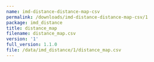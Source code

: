 ```yaml
---
name: imd-distance-distance-map-csv
permalink: /downloads/imd-distance-distance-map-csv/1
package: imd_distance
title: distance_map
filename: distance_map.csv
version: '1'
full_version: 1.1.0
file: /data/imd_distance/1/distance_map.csv
---
```

